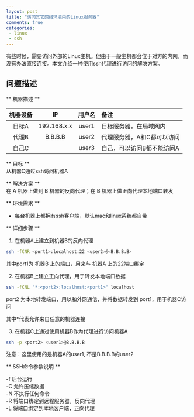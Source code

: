 ```yaml
--- 
layout: post
title: "访问其它网络环境内的Linux服务器"
comments: true
categories:
 - linux
 - ssh
---
```


有些时候，需要访问外部的Linux主机。但由于一般主机都会位于对方的内网，而没有办法直接连接。本文介绍一种使用ssh代理进行访问的解决方案。

问题描述
---

** 机器描述 **  

| 机器设备   |    IP         | 用户名  |   备注                   |
| :--------: |:------------:| :------: | :--------------------- |
| 目标A      | 192.168.x.x   | user1  | 目标服务器，在局域网内     |
| 代理B      | B.B.B.B       | user2  | 代理服务器，A和C都可以访问 |
| 自己C      |               | user3  | 自己，可以访问B都不能访问A |

** 目标 **  
从机器C通过ssh访问机器A


** 解决方案 **  
在 A 机器上做到 B 机器的反向代理；在 B 机器上做正向代理本地端口转发  


** 环境需求 **  
* 每台机器上都拥有ssh客户端，默认mac和linux系统都自带  


** 详细步骤 **

1. 在机器A上建立到机器B的反向代理

```sh
ssh -fCNR <port1>:localhost:22 <user2>@<B.B.B.B>
```

其中port1为 机器B 上的端口，用来与 机器A 上的22端口绑定  

2. 在机器B上建立正向代理，用于转发本地端口数据

```sh
ssh -fCNL "*:<port2>:localhost:<port1>" localhost
```

port2 为本地转发端口，用以和外网通信，并将数据转发到 port1，用于机器C访问  

其中\*代表允许来自任意的机器连接  

3. 在机器C上通过使用机器B作为代理进行访问机器A  

```sh
ssh -p <port2> <user1>@B.B.B.B
```

注意：这里使用的是机器A的user1, 不是B.B.B.B的user2  


** SSH命令参数说明 **

-f 后台运行  
-C 允许压缩数据  
-N 不执行任何命令  
-R 将端口绑定到远程服务器，反向代理  
-L 将端口绑定到本地客户端，正向代理  
